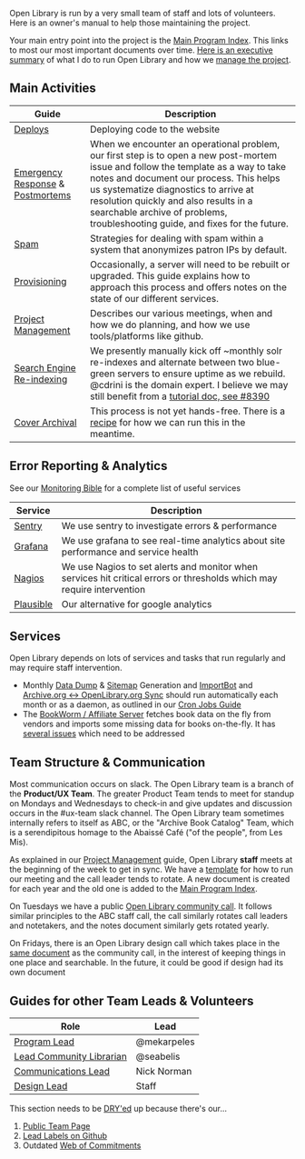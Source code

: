 Open Library is run by a very small team of staff and lots of volunteers. Here is an owner's manual to help those maintaining the project.

Your main entry point into the project is the [Main Program Index](https://docs.google.com/document/d/1KJr3A81Gew7nfuyo9PnCLCjNBDs5c7iR4loOGm1Pafs/edit#heading=h.2pqg6f58xqb3). This links to most our most important documents over time. [Here is an executive summary](https://docs.google.com/document/d/1frjwLxsa3J_ZyU8p0glUwLI_K8OL6yF9xRkyylbwktw/edit#heading=h.ff2pas7bc7ye) of what I do to run Open Library and how we [manage the project](https://github.com/internetarchive/openlibrary/wiki/HOWTO:-Open-Library-Project-Management).

## Main Activities

| Guide | Description |
|-------|-------------|
| [Deploys](https://github.com/internetarchive/openlibrary/wiki/Deployment-Guide) | Deploying code to the website |
| [Emergency Response](https://github.com/internetarchive/openlibrary/wiki/Disaster-Recovery-&-Immediate-Response) & [Postmortems](https://github.com/internetarchive/openlibrary/issues?q=is%3Aissue+label%3A%22Type%3A+Post-Mortem%22) | When we encounter an operational problem, our first step is to open a new post-mortem issue and follow the template as a way to take notes and document our process. This helps us systematize diagnostics to arrive at resolution quickly and also results in a searchable archive of problems, troubleshooting guide, and fixes for the future. |
| [Spam](https://github.com/internetarchive/openlibrary/wiki/Anti-Spam-Tools) | Strategies for dealing with spam within a system that anonymizes patron IPs by default. |
| [Provisioning](https://github.com/internetarchive/openlibrary/wiki/Production-Service-Architecture) | Occasionally, a server will need to be rebuilt or upgraded. This guide explains how to approach this process and offers notes on the state of our different services. |
| [Project Management](https://github.com/internetarchive/openlibrary/wiki/HOWTO:-Open-Library-Project-Management) | Describes our various meetings, when and how we do planning, and how we use tools/platforms like github. | 
| [Search Engine Re-indexing](https://github.com/internetarchive/openlibrary/wiki/Solr) | We presently manually kick off ~monthly solr re-indexes and alternate between two blue-green servers to ensure uptime as we rebuild. @cdrini is the domain expert. I believe we may still benefit from a [tutorial doc, see #8390](https://github.com/internetarchive/openlibrary/issues/8390) |
| [Cover Archival](https://github.com/internetarchive/openlibrary/blob/master/openlibrary/coverstore/README.md) | This process is not yet hands-free. There is a [recipe](https://github.com/internetarchive/openlibrary/issues/8278#issue-1888611543) for how we can run this in the meantime. |

## Error Reporting & Analytics

See our [Monitoring Bible](https://github.com/internetarchive/openlibrary/wiki/Monitoring) for a complete list of useful services

| Service | Description |
|-------|-------------|
| [Sentry](https://sentry.archive.org/organizations/ia-ux/issues/46145/?project=7&query=lending&referrer=issue-stream&statsPeriod=14d) | We use sentry to investigate errors & performance  |
| [Grafana](https://grafana.us.archive.org/d/000000176/open-library-dev) | We use grafana to see real-time analytics about site performance and service health |
| [Nagios](https://monitor.archive.org/cgi-bin/nagios3/status.cgi?hostgroup=24.openlibrary&style=detail) | We use Nagios to set alerts and monitor when services hit critical errors or thresholds which may require intervention |
| [Plausible](https://plausible.prod.archive.org/openlibrary.org) | Our alternative for google analytics |

## Services

Open Library depends on lots of services and tasks that run regularly and may require staff intervention.

* Monthly [Data Dump](https://github.com/internetarchive/openlibrary/wiki/Generating-Data-Dumps) & [Sitemap](https://github.com/internetarchive/openlibrary/wiki/Sitemap-Generation) Generation and [ImportBot](https://github.com/internetarchive/openlibrary/wiki/Developer's-Guide-to-Data-Importing#production-automatic-import-pipeline) and [Archive.org ↔ OpenLibrary.org Sync](https://github.com/internetarchive/openlibrary/wiki/archive.org-%E2%86%94-Open-Library-synchronisation) should run automatically each month or as a daemon, as outlined in our [Cron Jobs Guide](Cron-Jobs) 
* The [BookWorm / Affiliate Server](https://github.com/internetarchive/openlibrary/blob/master/scripts/affiliate_server.py) fetches book data on the fly from vendors and imports some missing data for books on-the-fly. It has [several issues](https://github.com/internetarchive/openlibrary/issues?q=is%3Aissue+is%3Aopen+label%3A%22Theme%3A+Affiliate+API%22) which need to be addressed 

## Team Structure & Communication

Most communication occurs on slack. The Open Library team is a branch of the **Product/UX Team**. The greater Product Team tends to meet for standup on Mondays and Wednesdays to check-in and give updates and discussion occurs in the #ux-team slack channel. The Open Library team sometimes internally refers to itself as ABC, or the "Archive Book Catalog" Team, which is a serendipitous homage to the Abaissé Café ("of the people", from Les Mis).

As explained in our [Project Management](https://github.com/internetarchive/openlibrary/wiki/HOWTO:-Open-Library-Project-Management) guide, Open Library **staff** meets at the beginning of the week to get in sync. We have a [template](https://docs.google.com/document/d/1sjcXxqLvchsf7v1B190q1YoJx3fDuikemUBp_aHG7Ls/edit) for how to run our meeting and the call leader tends to rotate. A new document is created for each year and the old one is added to the [Main Program Index](https://docs.google.com/document/d/1KJr3A81Gew7nfuyo9PnCLCjNBDs5c7iR4loOGm1Pafs/edit#heading=h.2pqg6f58xqb3).  

On Tuesdays we have a public [Open Library community call](https://docs.google.com/document/d/1joLJzuY3YM1g6nZZSaqqM35DC_CVLbiOG9vhj21UKmw/edit). It follows similar principles to the ABC staff call, the call similarly rotates call leaders and notetakers, and the notes document similarly gets rotated yearly.

On Fridays, there is an Open Library design call which takes place in the [same document](https://docs.google.com/document/d/1joLJzuY3YM1g6nZZSaqqM35DC_CVLbiOG9vhj21UKmw/edit) as the community call, in the interest of keeping things in one place and searchable. In the future, it could be good if design had its own document

## Guides for other Team Leads & Volunteers

| Role | Lead |
|------|------|
| [Program Lead](https://docs.google.com/document/d/1frjwLxsa3J_ZyU8p0glUwLI_K8OL6yF9xRkyylbwktw/edit) | @mekarpeles |
| [Lead Community Librarian](https://github.com/internetarchive/openlibrary/wiki/Lead:-Community-Librarian) | @seabelis |
| [Communications Lead](https://docs.google.com/document/d/14FS1A0fbgwRWHTl7_AbVixZiUVc2ctN1wUgW6Mwt5jw/edit#heading=h.mlb9ylj7whus) | Nick Norman | 
| [Design Lead](https://docs.google.com/document/d/1KLy6XRvwHaXrvHlZ-Ol_kFoIdn9eRMGuWeSYvWox1Qw/edit#heading=h.b20z3avugr8c) | Staff |

This section needs to be [DRY'ed](https://en.wikipedia.org/wiki/Don%27t_repeat_yourself) up because there's our...
1. [Public Team Page](https://openlibrary.org/about/team)
2. [Lead Labels on Github](https://github.com/internetarchive/openlibrary/labels?q=Lead%3A) 
3. Outdated [Web of Commitments](https://docs.google.com/spreadsheets/d/1naTQgj_oLrJBUiqQNpa738Z2bQ4IqCCKs7KU1j8Pq4U/edit#gid=0)

